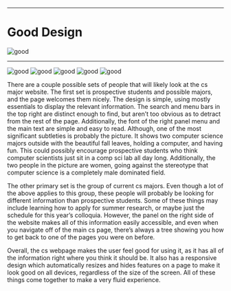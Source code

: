 ---
# Good Design

![good](http://cla1.github.io/img/csci-web-page.png)
____________________

![good](http://cla1.github.io/img/csci-page-top.png)
![good](http://cla1.github.io/img/csci-page-middle.png)
![good](http://cla1.github.io/img/csci-page-panel.png)
![good](http://cla1.github.io/img/csci-page-colloquium.png)
![good](http://cla1.github.io/img/csci-page-tree.png)

There are a couple possible sets of people that will likely look at the cs major website. The first set is prospective students and possible majors, and the page welcomes them nicely. The design is simple, using mostly essentials to display the relevant information. The search and menu bars in the top right are distinct enough to find, but aren’t too obvious as to detract from the rest of the page. Additionally, the font of the right panel menu and the main text are simple and easy to read. Although, one of the most significant subtleties is probably the picture. It shows two computer science majors outside with the beautiful fall leaves, holding a computer, and having fun. This could possibly encourage prospective students who think computer scientists just sit in a comp sci lab all day long. Additionally, the two people in the picture are women, going against the stereotype that computer science is a completely male dominated field.

The other primary set is the group of current cs majors. Even though a lot of the above applies to this group, these people will probably be looking for different information than prospective students. Some of these things may include learning how to apply for summer research, or maybe just the schedule for this year’s colloquia. However, the panel on the right side of the website makes all of this information easily accessible, and even when you navigate off of the main cs page, there’s always a tree showing you how to get back to one of the pages you were on before. 

Overall, the cs webpage makes the user feel good for using it, as it has all of the information right where you think it should be. It also has a responsive design which automatically resizes and hides features on a page to make it look good on all devices, regardless of the size of the screen. All of these things come together to make a very fluid experience.




